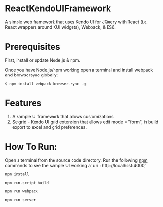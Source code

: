 # ReactKendoUIFramework
A simple web framework that uses Kendo UI for JQuery with React (i.e. React wrappers around KUI widgets), Webpack, & ES6.

# Prerequisites
First, install or update Node.js & npm.

Once you have Node.js/npm working open a terminal and install webpack and browsersync globally:

`$ npm install webpack browser-sync -g`

# Features
1. A sample UI framework that allows customizations
2. Seigrid - Kendo UI grid extension that allows edit mode = "form", in build export to excel and grid preferences.


# How To Run: 
Open a terminal from the source code directory.
Run the following [npm](https://docs.npmjs.com/misc/scripts) commands to see the sample UI working at uri : http://localhost:4000/

`npm install`

`npm run-script build`

`npm run webpack`

`npm run server`
